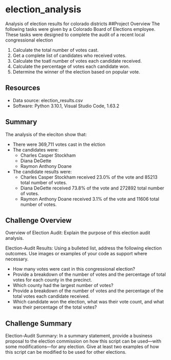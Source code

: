 # election_analysis
Analysis of election results for colorado districts
##Project Overview
The following tasks were given by a Colorado Board of Elections employee. These tasks were designed to complete the audit of a recent local congressional election

1. Calculate the total number of votes cast.
2. Get a complete list of candidates who received votes.
3. Calculate the toatl number of votes each candidate received.
4. Calculate the percentage of votes each candidate won.
5. Determine the winner of the election based on popular vote.

## Resources
- Data source: election_results.csv
- Software: Python 3.10.1, Visual Studio Code, 1.63.2

## Summary
The analysis of the eleciton show that:
- There were 369,711 votes cast in the elction
- The candidates were:
  - Charles Casper Stockham
  - Diana DeGette
  - Raymon Anthony Doane
 - The candidate results were:
    - Charles Casper Stockham received 23.0% of the vote and 85213 total number of votes.
    - Diana DeGette received 73.8% of the vote and 272892 total number of votes.
    - Raymon Anthony Doane received 3.1% of the vote and 11606 total number of votes.

## Challenge Overview

Overview of Election Audit: Explain the purpose of this election audit analysis.

Election-Audit Results: Using a bulleted list, address the following election outcomes. Use images or examples of your code as support where necessary.

- How many votes were cast in this congressional election?
- Provide a breakdown of the number of votes and the percentage of total votes for each county in the precinct.
- Which county had the largest number of votes?
- Provide a breakdown of the number of votes and the percentage of the total votes each candidate received.
- Which candidate won the election, what was their vote count, and what was their percentage of the total votes?

## Challenge Summary
Election-Audit Summary: In a summary statement, provide a business proposal to the election commission on how this script can be used—with some modifications—for any election. Give at least two examples of how this script can be modified to be used for other elections.

